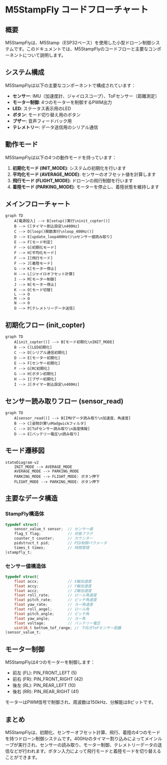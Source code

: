 # M5StampFly コードフローチャート

## 概要

M5StampFlyは、M5Stamp（ESP32ベース）を使用した小型ドローン制御システムです。このドキュメントでは、M5StampFlyのコードフローと主要なコンポーネントについて説明します。

## システム構成

M5StampFlyは以下の主要なコンポーネントで構成されています：

- **センサー**: IMU（加速度計、ジャイロスコープ）、ToFセンサー（距離測定）
- **モーター制御**: 4つのモーターを制御するPWM出力
- **LED**: ステータス表示用のLED
- **ボタン**: モード切り替え用のボタン
- **ブザー**: 音声フィードバック用
- **テレメトリー**: データ送信用のシリアル通信

## 動作モード

M5StampFlyは以下の4つの動作モードを持っています：

1. **初期化モード (INIT_MODE)**: システムの初期化を行います
2. **平均化モード (AVERAGE_MODE)**: センサーのオフセット値を計算します
3. **飛行モード (FLIGHT_MODE)**: ドローンの飛行制御を行います
4. **着陸モード (PARKING_MODE)**: モーターを停止し、着陸状態を維持します

## メインフローチャート

```mermaid
graph TD
    A[電源投入] --> B[setup()実行\ninit_copter()]
    B --> C[タイマー割込設定\n400Hz]
    C --> D[loop()関数実行\nloop_400Hz()]
    D --> E[update_loop400Hz()\nセンサー値読み取り]
    E --> F[モード判定]
    F --> G[初期化モード]
    F --> H[平均化モード]
    F --> I[飛行モード]
    F --> J[着陸モード]
    G --> K[モーター停止]
    H --> L[ジャイロオフセット計算]
    I --> M[モーター制御]
    J --> N[モーター停止]
    K --> O[モード切替]
    L --> O
    M --> O
    N --> O
    O --> P[テレメトリーデータ送信]
```

## 初期化フロー (init_copter)

```mermaid
graph TD
    A[init_copter()] --> B[モード初期化\nINIT_MODE]
    B --> C[LED初期化]
    C --> D[シリアル通信初期化]
    D --> E[モーター初期化]
    E --> F[センサー初期化]
    F --> G[RC初期化]
    G --> H[ボタン初期化]
    H --> I[ブザー初期化]
    I --> J[タイマー割込設定\n400Hz]
```

## センサー読み取りフロー (sensor_read)

```mermaid
graph TD
    A[sensor_read()] --> B[IMUデータ読み取り\n加速度、角速度]
    B --> C[姿勢計算\nMadgwickフィルタ]
    C --> D[ToFセンサー読み取り\n高度情報]
    D --> E[バッテリー電圧\n読み取り]
```

## モード遷移図

```mermaid
stateDiagram-v2
    INIT_MODE --> AVERAGE_MODE
    AVERAGE_MODE --> PARKING_MODE
    PARKING_MODE --> FLIGHT_MODE: ボタン押下
    FLIGHT_MODE --> PARKING_MODE: ボタン押下
```

## 主要なデータ構造

### StampFly構造体

```c
typedef struct{
    sensor_value_t sensor;  // センサー値
    flag_t flag;            // 状態フラグ
    counter_t counter;      // カウンター
    pidstruct_t pid;        // PID制御パラメータ
    times_t times;          // 時間管理
}stampfly_t;
```

### センサー値構造体

```c
typedef struct{
    float accx;             // X軸加速度
    float accy;             // Y軸加速度
    float accz;             // Z軸加速度
    float roll_rate;        // ロール角速度
    float pitch_rate;       // ピッチ角速度
    float yaw_rate;         // ヨー角速度
    float roll_angel;       // ロール角
    float pitch_angle;      // ピッチ角
    float yaw_angle;        // ヨー角
    float voltage;          // バッテリー電圧
    uint16_t bottom_tof_range; // 下向きToFセンサー距離
}sensor_value_t;
```

## モーター制御

M5StampFlyは4つのモーターを制御します：

- 前左 (FL): PIN_FRONT_LEFT (5)
- 前右 (FR): PIN_FRONT_RIGHT (42)
- 後左 (RL): PIN_REAR_LEFT (10)
- 後右 (RR): PIN_REAR_RIGHT (41)

モーターはPWM信号で制御され、周波数は150kHz、分解能は8ビットです。

## まとめ

M5StampFlyは、初期化、センサーオフセット計算、飛行、着陸の4つのモードを持つドローン制御システムです。400Hzのタイマー割り込みによってメインループが実行され、センサーの読み取り、モーター制御、テレメトリーデータの送信などが行われます。ボタン入力によって飛行モードと着陸モードを切り替えることができます。
